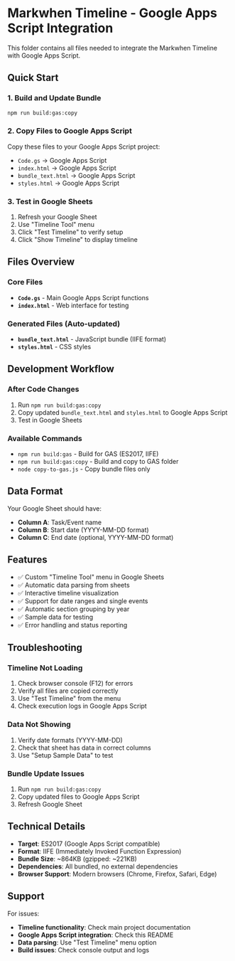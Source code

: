 # Markwhen Timeline - Google Apps Script Integration

This folder contains all files needed to integrate the Markwhen Timeline with Google Apps Script.

## Quick Start

### 1. Build and Update Bundle
```bash
npm run build:gas:copy
```

### 2. Copy Files to Google Apps Script
Copy these files to your Google Apps Script project:
- `Code.gs` → Google Apps Script
- `index.html` → Google Apps Script  
- `bundle_text.html` → Google Apps Script
- `styles.html` → Google Apps Script

### 3. Test in Google Sheets
1. Refresh your Google Sheet
2. Use "Timeline Tool" menu
3. Click "Test Timeline" to verify setup
4. Click "Show Timeline" to display timeline

## Files Overview

### Core Files
- **`Code.gs`** - Main Google Apps Script functions
- **`index.html`** - Web interface for testing

### Generated Files (Auto-updated)
- **`bundle_text.html`** - JavaScript bundle (IIFE format)
- **`styles.html`** - CSS styles

## Development Workflow

### After Code Changes
1. Run `npm run build:gas:copy`
2. Copy updated `bundle_text.html` and `styles.html` to Google Apps Script
3. Test in Google Sheets

### Available Commands
- `npm run build:gas` - Build for GAS (ES2017, IIFE)
- `npm run build:gas:copy` - Build and copy to GAS folder
- `node copy-to-gas.js` - Copy bundle files only

## Data Format

Your Google Sheet should have:
- **Column A**: Task/Event name
- **Column B**: Start date (YYYY-MM-DD format)
- **Column C**: End date (optional, YYYY-MM-DD format)

## Features

- ✅ Custom "Timeline Tool" menu in Google Sheets
- ✅ Automatic data parsing from sheets
- ✅ Interactive timeline visualization
- ✅ Support for date ranges and single events
- ✅ Automatic section grouping by year
- ✅ Sample data for testing
- ✅ Error handling and status reporting

## Troubleshooting

### Timeline Not Loading
1. Check browser console (F12) for errors
2. Verify all files are copied correctly
3. Use "Test Timeline" from the menu
4. Check execution logs in Google Apps Script

### Data Not Showing
1. Verify date formats (YYYY-MM-DD)
2. Check that sheet has data in correct columns
3. Use "Setup Sample Data" to test

### Bundle Update Issues
1. Run `npm run build:gas:copy`
2. Copy updated files to Google Apps Script
3. Refresh Google Sheet

## Technical Details

- **Target**: ES2017 (Google Apps Script compatible)
- **Format**: IIFE (Immediately Invoked Function Expression)
- **Bundle Size**: ~864KB (gzipped: ~221KB)
- **Dependencies**: All bundled, no external dependencies
- **Browser Support**: Modern browsers (Chrome, Firefox, Safari, Edge)

## Support

For issues:
- **Timeline functionality**: Check main project documentation
- **Google Apps Script integration**: Check this README
- **Data parsing**: Use "Test Timeline" menu option
- **Build issues**: Check console output and logs
